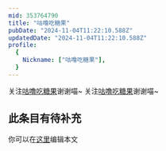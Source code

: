```yaml
---
mid: 353764790
title: "咕噜吃糖果"
pubDate: "2024-11-04T11:22:10.588Z"
updatedDate: "2024-11-04T11:22:10.588Z"
profile:
  {
    Nickname: ["咕噜吃糖果"],
  }
---
```


关注[咕噜吃糖果](https://space.bilibili.com/353764790)谢谢喵~ 关注[咕噜吃糖果](https://space.bilibili.com/353764790)谢谢喵~

## 此条目有待补充
你可以在[这里](https://github.com/Yuhanawa/VTuber.ICU-Content/edit/master/v/咕噜吃糖果/index.md)编辑本文
